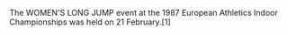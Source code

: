 The WOMEN'S LONG JUMP event at the 1987 European Athletics Indoor Championships was held on 21 February.[1]
